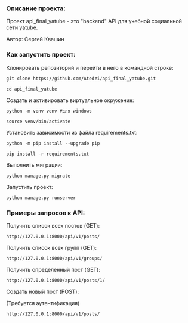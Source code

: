 ### Описание проекта:

Проект api_final_yatube - это "backend" API для учебной социальной сети yatube.

Автор: Сергей Квашин

### Как запустить проект:

Клонировать репозиторий и перейти в него в командной строке:

```
git clone https://github.com/Atedzi/api_final_yatube.git
```

```
cd api_final_yatube
```

Cоздать и активировать виртуальное окружение:

```
python -m venv venv #для windows
```

```
source venv/bin/activate
```

Установить зависимости из файла requirements.txt:

```
python -m pip install --upgrade pip
```

```
pip install -r requirements.txt
```

Выполнить миграции:

```
python manage.py migrate
```

Запустить проект:

```
python manage.py runserver
```

### Примеры запросов к API:


Получить список всех постов (GET):
```
http://127.0.0.1:8000/api/v1/posts/
```

Получить список всех групп (GET):
```
http://127.0.0.1:8000/api/v1/groups/
```


Получить определенный пост (GET):
```
http://127.0.0.1:8000/api/v1/posts/1/
```


Создать новый пост (POST):

(Требуется аутентификация)
```
http://127.0.0.1:8000/api/v1/posts/
```